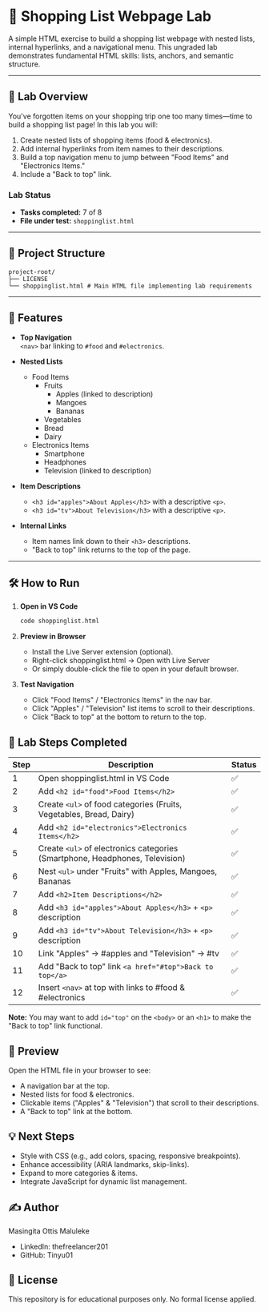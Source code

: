 # 🛒 Shopping List Webpage Lab

A simple HTML exercise to build a shopping list webpage with nested lists, internal hyperlinks, and a navigational menu. This ungraded lab demonstrates fundamental HTML skills: lists, anchors, and semantic structure.

---

## 📖 Lab Overview

You've forgotten items on your shopping trip one too many times—time to build a shopping list page! In this lab you will:

1. Create nested lists of shopping items (food & electronics).  
2. Add internal hyperlinks from item names to their descriptions.  
3. Build a top navigation menu to jump between "Food Items" and "Electronics Items."  
4. Include a "Back to top" link.

### Lab Status
- **Tasks completed:** 7 of 8  
- **File under test:** `shoppinglist.html`

---

## 📂 Project Structure

```
project-root/
├── LICENSE
└── shoppinglist.html # Main HTML file implementing lab requirements
```

---

## 🚀 Features

- **Top Navigation**  
  `<nav>` bar linking to `#food` and `#electronics`.

- **Nested Lists**  
  - Food Items  
    - Fruits  
      - Apples (linked to description)  
      - Mangoes  
      - Bananas  
    - Vegetables  
    - Bread  
    - Dairy  
  - Electronics Items  
    - Smartphone  
    - Headphones  
    - Television (linked to description)

- **Item Descriptions**  
  - `<h3 id="apples">About Apples</h3>` with a descriptive `<p>`.  
  - `<h3 id="tv">About Television</h3>` with a descriptive `<p>`.

- **Internal Links**  
  - Item names link down to their `<h3>` descriptions.  
  - "Back to top" link returns to the top of the page.

---

## 🛠️ How to Run

1. **Open in VS Code**  
   ```bash
   code shoppinglist.html
   ```

2. **Preview in Browser**
   - Install the Live Server extension (optional).
   - Right-click shoppinglist.html → Open with Live Server
   - Or simply double-click the file to open in your default browser.

3. **Test Navigation**
   - Click "Food Items" / "Electronics Items" in the nav bar.
   - Click "Apples" / "Television" list items to scroll to their descriptions.
   - Click "Back to top" at the bottom to return to the top.

## 🎯 Lab Steps Completed

| Step | Description | Status |
|------|-------------|--------|
| 1 | Open shoppinglist.html in VS Code | ✅ |
| 2 | Add `<h2 id="food">Food Items</h2>` | ✅ |
| 3 | Create `<ul>` of food categories (Fruits, Vegetables, Bread, Dairy) | ✅ |
| 4 | Add `<h2 id="electronics">Electronics Items</h2>` | ✅ |
| 5 | Create `<ul>` of electronics categories (Smartphone, Headphones, Television) | ✅ |
| 6 | Nest `<ul>` under "Fruits" with Apples, Mangoes, Bananas | ✅ |
| 7 | Add `<h2>Item Descriptions</h2>` | ✅ |
| 8 | Add `<h3 id="apples">About Apples</h3>` + `<p>` description | ✅ |
| 9 | Add `<h3 id="tv">About Television</h3>` + `<p>` description | ✅ |
| 10 | Link "Apples" → #apples and "Television" → #tv | ✅ |
| 11 | Add "Back to top" link `<a href="#top">Back to top</a>` | ✅ |
| 12 | Insert `<nav>` at top with links to #food & #electronics | ✅ |

**Note:** You may want to add `id="top"` on the `<body>` or an `<h1>` to make the "Back to top" link functional.

## 👀 Preview

Open the HTML file in your browser to see:
- A navigation bar at the top.
- Nested lists for food & electronics.
- Clickable items ("Apples" & "Television") that scroll to their descriptions.
- A "Back to top" link at the bottom.

## 💡 Next Steps

- Style with CSS (e.g., add colors, spacing, responsive breakpoints).
- Enhance accessibility (ARIA landmarks, skip-links).
- Expand to more categories & items.
- Integrate JavaScript for dynamic list management.

## ✍️ Author

Masingita Ottis Maluleke
- LinkedIn: thefreelancer201
- GitHub: Tinyu01

## 📜 License

This repository is for educational purposes only. No formal license applied.
